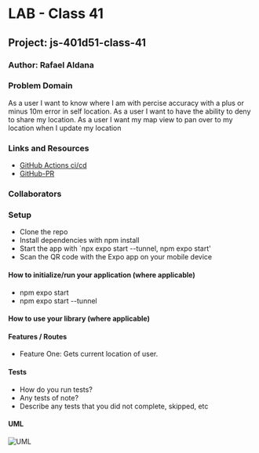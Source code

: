 # LAB - Class 41

## Project: js-401d51-class-41

### Author: Rafael Aldana

### Problem Domain  

As a user I want to know where I am with percise accuracy with a plus or minus 10m error in self location.
As a user I want to have the ability to deny to share my location.
As a user I want my map view to pan over to my location when I update my location
### Links and Resources

- [GitHub Actions ci/cd](https://github.com/rkgallaway/server-deployment-practice-d51/actions) 
- [GitHub-PR]()

### Collaborators

### Setup

- Clone the repo
- Install dependencies with npm install
- Start the app with `npx expo start --tunnel, npm expo start'
- Scan the QR code with the Expo app on your mobile device

#### How to initialize/run your application (where applicable)

- npm expo start
- npm expo start --tunnel

#### How to use your library (where applicable)

#### Features / Routes

- Feature One: 
Gets current location of user.

#### Tests

- How do you run tests?
- Any tests of note?
- Describe any tests that you did not complete, skipped, etc

#### UML

![UML]()